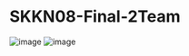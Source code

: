 # SKKN08-Final-2Team

![image](https://github.com/user-attachments/assets/2a974d74-01e5-4c5e-ba57-35a66fb382f0)
![image](https://github.com/user-attachments/assets/e9c5f71a-9481-4dcf-a47d-269a9631754d)
